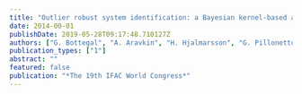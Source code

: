 ```yaml
---
title: "Outlier robust system identification: a Bayesian kernel-based approach"
date: 2014-00-01
publishDate: 2019-05-28T09:17:48.710127Z
authors: ["G. Bottegal", "A. Aravkin", "H. Hjalmarsson", "G. Pillonetto"]
publication_types: ["1"]
abstract: ""
featured: false
publication: "*The 19th IFAC World Congress*"
---
```


